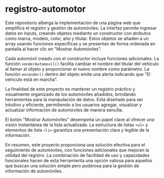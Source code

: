 # registro-automotor
Este repositorio alberga la implementación de una página web que simplifica el registro y gestión de automóviles. La interfaz permite ingresar datos en inputs, creando objetos mediante un constructor con atributos como marca, modelo, color, año y titular. Estos objetos se añaden a un array usando funciones específicas y se presentan de forma ordenada en pantalla al hacer clic en "Mostrar Automóviles".

Cada automóvil creado con el constructor incluye funciones adicionales. La función `venderAutomovil()` facilita cambiar el nombre del titular del vehículo al llamar al objeto y proporcionar el nuevo nombre como parámetro. La función `encender()` dentro del objeto emite una alerta indicando que "El vehículo está en marcha".

La finalidad de este proyecto es mantener un registro práctico y visualmente organizado de los automóviles añadidos, brindando herramientas para la manipulación de datos. Está diseñado para ser intuitivo y eficiente, permitiendo a los usuarios agregar, visualizar y actualizar información de automóviles de manera sencilla.

El botón "Mostrar Automóviles" desempeña un papel clave al ofrecer una visión instantánea de la lista actualizada. La estructura de listas `<ul>` y elementos de lista `<li>` garantiza una presentación clara y legible de la información.

En resumen, este proyecto proporciona una solución efectiva para el seguimiento de automóviles, con funciones adicionales que mejoran la utilidad del registro. La combinación de facilidad de uso y capacidades funcionales hacen de esta herramienta una opción valiosa para aquellos que buscan una solución simple pero poderosa para la gestión de información de automóviles.
